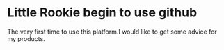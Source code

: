 # Little Rookie begin to use github
 The very first time to use this platform.I would like to get some advice for my products.
